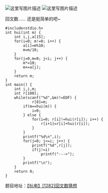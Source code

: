 ![这里写图片描述](http://img.blog.csdn.net/20151221191655812)
![这里写图片描述](http://img.blog.csdn.net/20151221191701338)

回文数……
还是挺简单的吧~

```
#include<stdio.h>
int hui(int m) {
	int i,j,a[15];
	for(i=0; m!=0; i++) {
		a[i]=m%10;
		m=m/10;
	}
	for(j=0,m=0; j<i; j++) {
		m*=10;
		m+=a[j];
	}
	return m;
}
int main() {
	int j,i,m;
	int r[100];
	while(scanf("%d",&m)!=EOF) {
			r[0]=m;
		if(m==hui(m)) {
			i=0;
		} else {
			for(i=0; r[i]!=hui(r[i]); i++) {
				r[i+1]=r[i]+hui(r[i]);
			}
		}
		printf("%d\n",i);
		for(j=0; j<=i; j++) {
			printf("%d",r[j]);
			if(j!=i)
				printf("--->");
		}
		printf("\n");
	}
	return 0;
}

```

题目地址：[【杭电】[1282]回文数猜想](http://acm.hdu.edu.cn/showproblem.php?pid=1282)